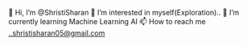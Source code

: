 👋 Hi, I’m @ShristiSharan
👀 I’m interested in myself(Exploration)..
🌱 I’m currently learning Machine Learning AI
📫 How to reach me ..shristisharan05@gmail.com

